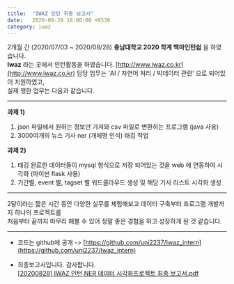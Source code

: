 ```yaml
---
title:  "IWAZ 인턴 최종 보고서"
date:   2020-08-28 18:00:00 +0530
category: iwaz   
---  
```

2개월 간 (2020/07/03 ~ 2020/08/28) **충남대학교 2020 학계 백마인턴쉽** 을 하였습니다.   
**Iwaz** 라는 곳에서 인턴활동을 하였습니다. [http://www.iwaz.co.kr](http://www.iwaz.co.kr)
담당 업무는  'AI / 자연어 처리 / 빅데이터 관련' 으로 되어있어 지원하였고,   
실제 행한 업무는 다음과 같습니다. 

---   


**과제 1)**  
1. json 파일에서 원하는 정보만 가져와 csv 파일로 변환하는 프로그램 (java 사용)  
2. 3000여개의 뉴스 기사 ner (개체명 인식) 태깅 작업  

**과제 2)**  
1. 태깅 완료한 데이터들이 mysql 형식으로 저장 되어있는 것을 web 에 연동하여 시각화 (파이썬 flask 사용)  
2. 기간별, event 별, tagset 별 워드클라우드 생성 및 해당 기사 리스트 시각화 생성  

---  

2달이라는 짧은 시간 동안 다양한 실무를 체험해보고 데이터 구축부터 프로그램 개발까지 하나의 프로젝트를  
처음부터 끝까지 마무리 해볼 수 있어 정말 좋은 경험을 하고 성장하게 된 것 같습니다.   

---  

- 코드는 github에 공개 -> [https://github.com/uni2237/Iwaz_intern](https://github.com/uni2237/Iwaz_intern)    

- 최종보고서입니다. 감사합니다.    
[[20200828] IWAZ 인턴 NER 데이터 시각화프로젝트 최종 보고서.pdf](https://github.com/uni2237/uni2237.github.io/files/5310532/20200828.IWAZ.NER.pdf)  
